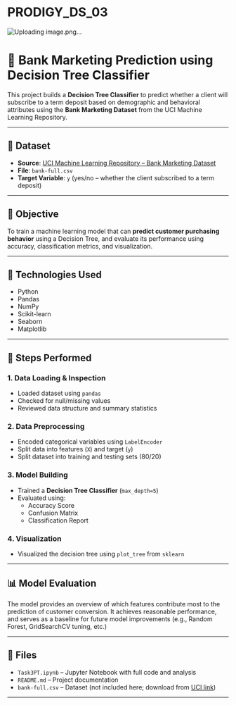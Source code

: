 # PRODIGY_DS_03
![Uploading image.png…]()


# 🤖 Bank Marketing Prediction using Decision Tree Classifier

This project builds a **Decision Tree Classifier** to predict whether a client will subscribe to a term deposit based on demographic and behavioral attributes using the **Bank Marketing Dataset** from the UCI Machine Learning Repository.

---

## 📁 Dataset

- **Source**: [UCI Machine Learning Repository – Bank Marketing Dataset](https://archive.ics.uci.edu/ml/datasets/bank+marketing)
- **File**: `bank-full.csv`
- **Target Variable**: `y` (yes/no – whether the client subscribed to a term deposit)

---

## 📌 Objective

To train a machine learning model that can **predict customer purchasing behavior** using a Decision Tree, and evaluate its performance using accuracy, classification metrics, and visualization.

---

## 🧰 Technologies Used

- Python
- Pandas
- NumPy
- Scikit-learn
- Seaborn
- Matplotlib

---

## 🚀 Steps Performed

### 1. Data Loading & Inspection
- Loaded dataset using `pandas`
- Checked for null/missing values
- Reviewed data structure and summary statistics

### 2. Data Preprocessing
- Encoded categorical variables using `LabelEncoder`
- Split data into features (`X`) and target (`y`)
- Split dataset into training and testing sets (80/20)

### 3. Model Building
- Trained a **Decision Tree Classifier** (`max_depth=5`)
- Evaluated using:
  - Accuracy Score
  - Confusion Matrix
  - Classification Report

### 4. Visualization
- Visualized the decision tree using `plot_tree` from `sklearn`

---

## 📊 Model Evaluation

The model provides an overview of which features contribute most to the prediction of customer conversion. It achieves reasonable performance, and serves as a baseline for future model improvements (e.g., Random Forest, GridSearchCV tuning, etc.)

---

## 📂 Files

- `Task3PT.ipynb` – Jupyter Notebook with full code and analysis
- `README.md` – Project documentation
- `bank-full.csv` – Dataset (not included here; download from [UCI link](https://archive.ics.uci.edu/ml/machine-learning-databases/00222/bank.zip))

---

